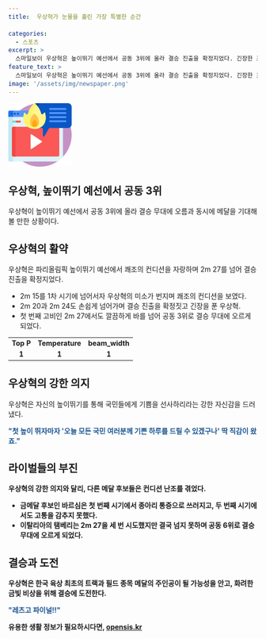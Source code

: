 ```yaml
---
title:  우상혁가 눈물을 흘린 가장 특별한 순간

categories:
  - 스포츠
excerpt: >
  스마일보이 우상혁은 높이뛰기 예선에서 공동 3위에 올라 결승 진출을 확정지었다. 긴장한 표정을 지은 머리를 삭발한 그는 2m 27를 뛰어넘어 결승 무대에 오를 기회를 얻었다. 이에 비해 라이벌들은 컨디션이 난조한 가운데 예선에서 힘겹게 뛰었다. 우상혁은 한국 육상 최초의 트랙과 필드 종목 메달의 주인공이 될 가능성을 보여주며 기대를 모은다.
feature_text: >
  스마일보이 우상혁은 높이뛰기 예선에서 공동 3위에 올라 결승 진출을 확정지었다. 긴장한 표정을 지은 머리를 삭발한 그는 2m 27를 뛰어넘어 결승 무대에 오를 기회를 얻었다. 이에 비해 라이벌들은 컨디션이 난조한 가운데 예선에서 힘겹게 뛰었다. 우상혁은 한국 육상 최초의 트랙과 필드 종목 메달의 주인공이 될 가능성을 보여주며 기대를 모은다.
image: '/assets/img/newspaper.png'
---
```


<p><img src="/assets/img/news.png" alt="rentncar 속보" /></p>

<h2>우상혁, 높이뛰기 예선에서 공동 3위</h2>

<p data-ke-size="size16">우상혁이 높이뛰기 예선에서 공동 3위에 올라 결승 무대에 오름과 동시에 메달을 기대해볼 만한 상황이다.</p>

<h2>우상혁의 활약</h2>

<p data-ke-size="size16">우상혁은 파리올림픽 높이뛰기 예선에서 쾌조의 컨디션을 자랑하며 2m 27를 넘어 결승 진출을 확정지었다.</p>

<ul>
  <li>2m 15를 1차 시기에 넘어서자 우상혁의 미소가 번지며 쾌조의 컨디션을 보였다.</li>
  <li>2m 20과 2m 24도 손쉽게 넘어가며 결승 진출을 확정짓고 긴장을 푼 우상혁.</li>
  <li>첫 번째 고비인 2m 27에서도 깔끔하게 바를 넘어 공동 3위로 결승 무대에 오르게 되었다.</li>
</ul>

<table>
  <tr>
    <td><b>Top P</b></td>
    <td><b>Temperature</b></td>
    <td><b>beam_width</b></td>
  </tr>
  <tr>
    <td style="text-align: center; height: 17px;"><b>1</b></td>
    <td style="text-align: center; height: 17px;"><b>1</b></td>
    <td style="text-align: center; height: 17px;"><b>1</b></td>
  </tr>
</table>

<h2>우상혁의 강한 의지</h2>

<p data-ke-size="size16">우상혁은 자신의 높이뛰기를 통해 국민들에게 기쁨을 선사하리라는 강한 자신감을 드러냈다.</p>

<p data-ke-size="size16"><b><span style="color: #1a5490;">"첫 높이 뛰자마자 '오늘 모든 국민 여러분께 기쁜 하루를 드릴 수 있겠구나' 딱 직감이 왔죠."</span><b></p>

<h2>라이벌들의 부진</h2>

<p data-ke-size="size16">우상혁의 강한 의지와 달리, 다른 메달 후보들은 컨디션 난조를 겪었다.</p>

<ul>
  <li>금메달 후보인 바르심은 첫 번째 시기에서 종아리 통증으로 쓰러지고, 두 번째 시기에서도 고통을 감추지 못했다.</li>
  <li>이탈리아의 탬베리는 2m 27을 세 번 시도했지만 결국 넘지 못하며 공동 6위로 결승 무대에 오르게 되었다.</li>
</ul>

<h2>결승과 도전</h2>

<p data-ke-size="size16">우상혁은 한국 육상 최초의 트랙과 필드 종목 메달의 주인공이 될 가능성을 안고, 화려한 금빛 비상을 위해 결승에 도전한다.</p>

<p data-ke-size="size16"><b><span style="color: #1a5490;">"레츠고 파이널!!"</span></b></p>

<p data-ke-size="size16"></p>
유용한 생활 정보가 필요하시다면, <a href="https://opensis.kr" rel="dofollow">opensis.kr</a>


